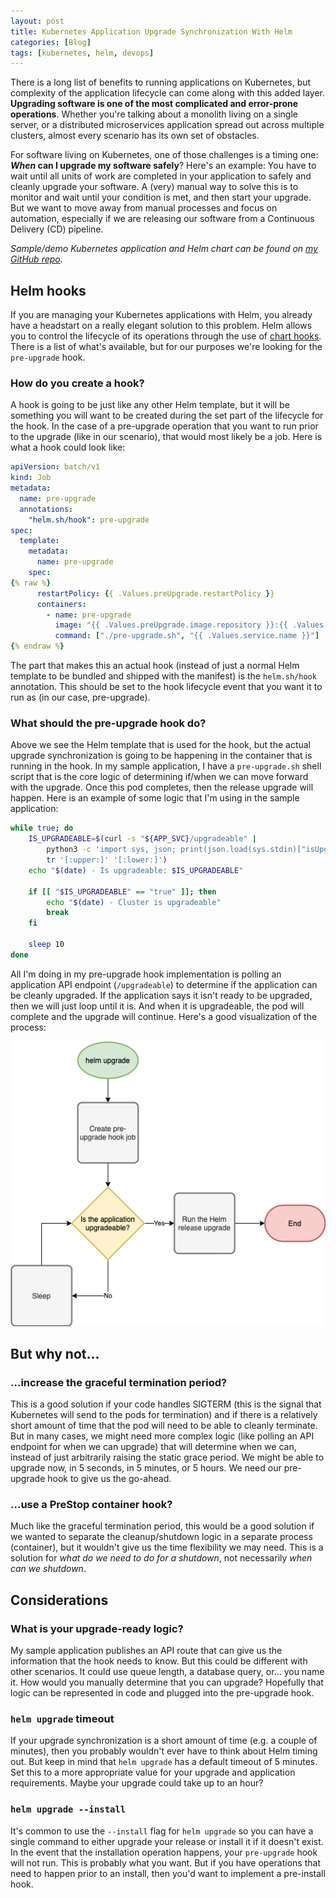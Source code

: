 ```yaml
---
layout: post
title: Kubernetes Application Upgrade Synchronization With Helm
categories: [Blog]
tags: [kubernetes, helm, devops]
---
```


There is a long list of benefits to running applications on Kubernetes, but complexity of the application lifecycle can come along with this added layer. **Upgrading software is one of the most complicated and error-prone operations**. Whether you're talking about a monolith living on a single server, or a distributed microservices application spread out across multiple clusters, almost every scenario has its own set of obstacles.

For software living on Kubernetes, one of those challenges is a timing one: ***When* can I upgrade my software safely**? Here's an example: You have to wait until all units of work are completed in your application to safely and cleanly upgrade your software. A (very) manual way to solve this is to monitor and wait until your condition is met, and then start your upgrade. But we want to move away from manual processes and focus on automation, especially if we are releasing our software from a Continuous Delivery (CD) pipeline.

*Sample/demo Kubernetes application and Helm chart can be found on [my GitHub repo](https://github.com/trstringer/helm-upgrade-synchronization).*

## Helm hooks

If you are managing your Kubernetes applications with Helm, you already have a headstart on a really elegant solution to this problem. Helm allows you to control the lifecycle of its operations through the use of [chart hooks](https://helm.sh/docs/topics/charts_hooks/). There is a list of what's available, but for our purposes we're looking for the `pre-upgrade` hook.

### How do you create a hook?

A hook is going to be just like any other Helm template, but it will be something you will want to be created during the set part of the lifecycle for the hook. In the case of a pre-upgrade operation that you want to run prior to the upgrade (like in our scenario), that would most likely be a job. Here is what a hook could look like:

```yaml
apiVersion: batch/v1
kind: Job
metadata:
  name: pre-upgrade
  annotations:
    "helm.sh/hook": pre-upgrade
spec:
  template:
    metadata:
      name: pre-upgrade
    spec:
{% raw %}
      restartPolicy: {{ .Values.preUpgrade.restartPolicy }}
      containers:
        - name: pre-upgrade
          image: "{{ .Values.preUpgrade.image.repository }}:{{ .Values.imageTag }}"
          command: ["./pre-upgrade.sh", "{{ .Values.service.name }}"]
{% endraw %}
```

The part that makes this an actual hook (instead of just a normal Helm template to be bundled and shipped with the manifest) is the `helm.sh/hook` annotation. This should be set to the hook lifecycle event that you want it to run as (in our case, pre-upgrade).

### What should the pre-upgrade hook do?

Above we see the Helm template that is used for the hook, but the actual upgrade synchronization is going to be happening in the container that is running in the hook. In my sample application, I have a `pre-upgrade.sh` shell script that is the core logic of determining if/when we can move forward with the upgrade. Once this pod completes, then the release upgrade will happen. Here is an example of some logic that I'm using in the sample application:

```bash
while true; do
    IS_UPGRADEABLE=$(curl -s "${APP_SVC}/upgradeable" |
        python3 -c 'import sys, json; print(json.load(sys.stdin)["isUpgradeable"])' |
        tr '[:upper:]' '[:lower:]')
    echo "$(date) - Is upgradeable: $IS_UPGRADEABLE"

    if [[ "$IS_UPGRADEABLE" == "true" ]]; then
        echo "$(date) - Cluster is upgradeable"
        break
    fi

    sleep 10
done
```

All I'm doing in my pre-upgrade hook implementation is polling an application API endpoint (`/upgradeable`) to determine if the application can be cleanly upgraded. If the application says it isn't ready to be upgraded, then we will just loop until it is. And when it is upgradeable, the pod will complete and the upgrade will continue. Here's a good visualization of the process:

![image1](/images/helm-upgrade-diagramn.png)

## But why not...

### ...increase the graceful termination period?

This is a good solution if your code handles SIGTERM (this is the signal that Kubernetes will send to the pods for termination) and if there is a relatively short amount of time that the pod will need to be able to cleanly terminate. But in many cases, we might need more complex logic (like polling an API endpoint for when we can upgrade) that will determine when we can, instead of just arbitrarily raising the static grace period. We might be able to upgrade now, in 5 seconds, in 5 minutes, or 5 hours. We need our pre-upgrade hook to give us the go-ahead.

### ...use a PreStop container hook?

Much like the graceful termination period, this would be a good solution if we wanted to separate the cleanup/shutdown logic in a separate process (container), but it wouldn't give us the time flexibility we may need. This is a solution for *what do we need to do for a shutdown*, not necessarily *when can we shutdown*.

## Considerations

### What is your upgrade-ready logic?

My sample application publishes an API route that can give us the information that the hook needs to know. But this could be different with other scenarios. It could use queue length, a database query, or... you name it. How would you manually determine that you can upgrade? Hopefully that logic can be represented in code and plugged into the pre-upgrade hook.

### `helm upgrade` timeout

If your upgrade synchronization is a short amount of time (e.g. a couple of minutes), then you probably wouldn't ever have to think about Helm timing out. But keep in mind that `helm upgrade` has a default timeout of 5 minutes. Set this to a more appropriate value for your upgrade and application requirements. Maybe your upgrade could take up to an hour?

### `helm upgrade --install`

It's common to use the `--install` flag for `helm upgrade` so you can have a single command to either upgrade your release or install it if it doesn't exist. In the event that the installation operation happens, your `pre-upgrade` hook will not run. This is probably what you want. But if you have operations that need to happen prior to an install, then you'd want to implement a pre-install hook.
